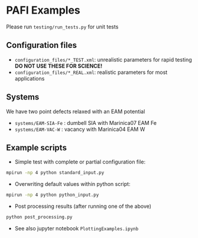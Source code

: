 # PAFI Examples
Please run `testing/run_tests.py` for unit tests

## Configuration files
- `configuration_files/*_TEST.xml`: unrealistic parameters for rapid testing **DO NOT USE THESE FOR SCIENCE!** 
- `configuration_files/*_REAL.xml`: realistic parameters for most applications

## Systems
We have two point defects relaxed with an EAM potential
- `systems/EAM-SIA-Fe` : dumbell SIA with Marinica07 EAM Fe
- `systems/EAM-VAC-W` : vacancy with Marinica04 EAM W

## Example scripts
- Simple test with complete or partial configuration file:
```bash
mpirun -np 4 python standard_input.py
```

- Overwriting default values within python script:
```bash
mpirun -np 4 python python_input.py
```

- Post processing results (after running one of the above)
```bash
python post_processing.py
```

- See also jupyter notebook `PlottingExamples.ipynb`
